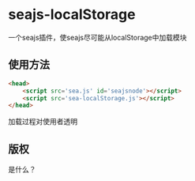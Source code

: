 # seajs-localStorage  

一个seajs插件，使seajs尽可能从localStorage中加载模块  

## 使用方法  
``` html  
<head>
	<script src='sea.js' id='seajsnode'></script>
	<script src='sea-localStorage.js'></script>
</head>
```  

加载过程对使用者透明  

## 版权  
是什么？